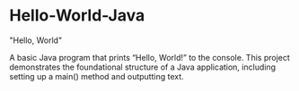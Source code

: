 # Hello-World-Java
"Hello, World"

A basic Java program that prints “Hello, World!” to the console. This project demonstrates the foundational structure of a Java application, including setting up a main() method and outputting text.
